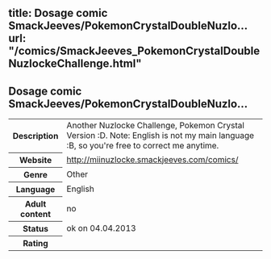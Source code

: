 title: Dosage comic SmackJeeves/PokemonCrystalDoubleNuzlo...
url: "/comics/SmackJeeves_PokemonCrystalDoubleNuzlockeChallenge.html"
---
Dosage comic SmackJeeves/PokemonCrystalDoubleNuzlo...
-----------------------------------------

<table class="comicinfo">
<tr>
<th>Description</th><td>Another Nuzlocke Challenge, Pokemon Crystal Version :D. Note: English is not my main language :B, so you're free to correct me anytime.</td>
</tr>
<tr>
<th>Website</th><td><a href="http://miinuzlocke.smackjeeves.com/comics/">http://miinuzlocke.smackjeeves.com/comics/</a></td>
</tr>
<tr>
<th>Genre</th><td>Other</td>
</tr>
<tr>
<th>Language</th><td>English</td>
</tr>
<tr>
<th>Adult content</th><td>no</td>
</tr>
<tr>
<th>Status</th><td>ok on 04.04.2013</td>
</tr>
<tr>
<th>Rating</th><td><div class="g-plusone" data-size="standard" data-annotation="bubble"
 data-href="http://miinuzlocke.smackjeeves.com/comics/"></div></td>
</tr>
</table>
<script type="text/javascript">
  (function() {
    var po = document.createElement('script'); po.type = 'text/javascript'; po.async = true;
    po.src = 'https://apis.google.com/js/plusone.js';
    var s = document.getElementsByTagName('script')[0]; s.parentNode.insertBefore(po, s);
  })();
</script>

